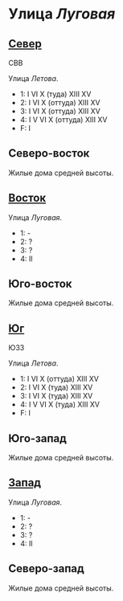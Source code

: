 # Улица *Луговая*

## [Север](./590060.md)

СВВ

Улица *Летова*.

* 1:    I   VI  X (туда)  XIII    XV
* 2:    I   VI  X (оттуда)    XIII    XV
* 3:    I   VI  X (оттуда)    XIII    XV
* 4:    I   V   VI  X (оттуда)    XIII    XV
* F:    I

## Северо-восток

Жилые дома средней высоты.

## [Восток](./585062.md)

Улица *Луговая*.

* 1:    -
* 2:    ?
* 3:    ?
* 4:    II

## Юго-восток

Жилые дома средней высоты.

## [Юг](./590070.md)

ЮЗЗ

Улица *Летова*.

* 1:    I   VI  X (оттуда)  XIII    XV
* 2:    I   VI  X (туда)    XIII    XV
* 3:    I   VI  X (туда)    XIII    XV
* 4:    I   V   VI  X (туда)    XIII    XV
* F:    I

## Юго-запад

Жилые дома средней высоты.

## [Запад](./585062.md)

Улица *Луговая*.

* 1:    -
* 2:    ?
* 3:    ?
* 4:    II

## Северо-запад

Жилые дома средней высоты.
